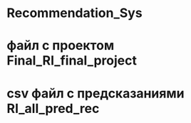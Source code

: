 # Recommendation_Sys
# файл с проектом Final_RI_final_project
# csv файл с предсказаниями RI_all_pred_rec

